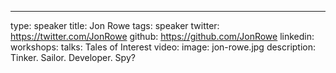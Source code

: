 ---
type: speaker
title: Jon Rowe
tags: speaker
twitter: https://twitter.com/JonRowe
github: https://github.com/JonRowe
linkedin: 
workshops:
talks: Tales of Interest
video: 
image: jon-rowe.jpg
description: Tinker. Sailor. Developer. Spy?

